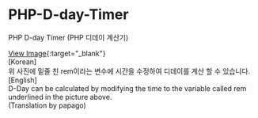 # PHP-D-day-Timer
PHP D-day Timer (PHP 디데이 계산기)

[View Image](http://download.천지인.kr:8880/github_assets/PHP_D-day_timer.jpg){:target="_blank"} </br>
[Korean]</br>
위 사진에 밑줄 친 rem이라는 변수에 시간을 수정하여 디데이를 계산 할 수 있습니다.</br>
[English]</br>
D-Day can be calculated by modifying the time to the variable called rem underlined in the picture above.</br>
(Translation by papago)</br>
